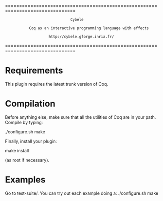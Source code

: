 ===============================================================================

                                  Cybele
 
               Coq as an interactive programming language with effects

                        http://cybele.gforge.inria.fr/

===============================================================================

Requirements
============

This plugin requires the latest trunk version of Coq.

Compilation
===========

Before anything else, make sure that all the utilities of Coq are in
your path. Compile by typing:

   ./configure.sh
   make

Finally, install your plugin:

   make install

(as root if necessary).

Examples
========

Go to test-suite/. You can try out each example doing a:
   ./configure.sh
   make
